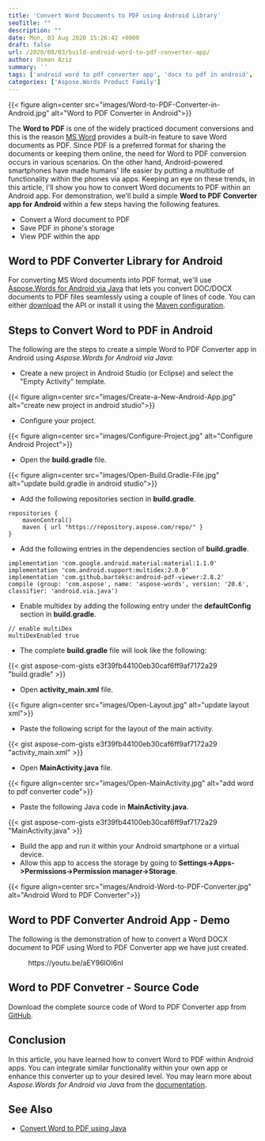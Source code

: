 ```yaml
---
title: 'Convert Word Documents to PDF using Android Library'
seoTitle: ""
description: ""
date: Mon, 03 Aug 2020 15:26:42 +0000
draft: false
url: /2020/08/03/build-android-word-to-pdf-converter-app/
author: Usman Aziz
summary: ''
tags: ['android word to pdf converter app', 'docx to pdf in android', 'word to pdf in android']
categories: ['Aspose.Words Product Family']
---
```




{{< figure align=center src="images/Word-to-PDF-Converter-in-Android.jpg" alt="Word to PDF Converter in Android">}}


The **Word to PDF** is one of the widely practiced document conversions and this is the reason [MS Word][1] provides a built-in feature to save Word documents as PDF. Since PDF is a preferred format for sharing the documents or keeping them online, the need for Word to PDF conversion occurs in various scenarios. On the other hand, Android-powered smartphones have made humans' life easier by putting a multitude of functionality within the phones via apps. Keeping an eye on these trends, in this article, I'll show you how to convert Word documents to PDF within an Android app. For demonstration, we'll build a simple **Word to PDF Converter app for Android** within a few steps having the following features.

*   Convert a Word document to PDF
*   Save PDF in phone's storage
*   View PDF within the app

## Word to PDF Converter Library for Android

For converting MS Word documents into PDF format, we'll use [Aspose.Words for Android via Java][2] that lets you convert DOC/DOCX documents to PDF files seamlessly using a couple of lines of code. You can either [download][3] the API or install it using the [Maven configuration][4].

## Steps to Convert Word to PDF in Android

The following are the steps to create a simple Word to PDF Converter app in Android using _Aspose.Words for Android via Java_:

*   Create a new project in Android Studio (or Eclipse) and select the "Empty Activity" template.



{{< figure align=center src="images/Create-a-New-Android-App.jpg" alt="create new project in android studio">}}


*   Configure your project.



{{< figure align=center src="images/Configure-Project.jpg" alt="Configure Android Project">}}


*   Open the **build.gradle** file.



{{< figure align=center src="images/Open-Build.Gradle-File.jpg" alt="update build.gradle in android studio">}}


*   Add the following repositories section in **build.gradle**.

```
repositories {
    mavenCentral()
    maven { url "https://repository.aspose.com/repo/" }
}
```

*   Add the following entries in the dependencies section of **build.gradle**.

```
implementation 'com.google.android.material:material:1.1.0'
implementation 'com.android.support:multidex:2.0.0'
implementation 'com.github.barteksc:android-pdf-viewer:2.8.2'
compile (group: 'com.aspose', name: 'aspose-words', version: '20.6', classifier: 'android.via.java')
```

*   Enable multidex by adding the following entry under the **defaultConfig** section in **build.gradle**.

```
// enable multiDex
multiDexEnabled true
```

*   The complete **build.gradle** file will look like the following:

{{< gist aspose-com-gists e3f39fb44100eb30caf6ff9af7172a29 "build.gradle" >}}

*   Open **activity\_main.xml** file.



{{< figure align=center src="images/Open-Layout.jpg" alt="update layout xml">}}


*   Paste the following script for the layout of the main activity.

{{< gist aspose-com-gists e3f39fb44100eb30caf6ff9af7172a29 "activity_main.xml" >}}

*   Open **MainActivity.java** file.



{{< figure align=center src="images/Open-MainActivity.jpg" alt="add word to pdf converter code">}}


*   Paste the following Java code in **MainActivity.java**.

{{< gist aspose-com-gists e3f39fb44100eb30caf6ff9af7172a29 "MainActivity.java" >}}

*   Build the app and run it within your Android smartphone or a virtual device.
*   Allow this app to access the storage by going to **Settings->Apps->Permissions->Permission manager->Storage**.



{{< figure align=center src="images/Android-Word-to-PDF-Converter.jpg" alt="Android Word to PDF Converter">}}


## Word to PDF Converter Android App - Demo

The following is the demonstration of how to convert a Word DOCX document to PDF using Word to PDF Converter app we have just created.

<figure class="wp-block-embed is-type-video is-provider-youtube wp-block-embed-youtube wp-embed-aspect-16-9 wp-has-aspect-ratio"><div class="wp-block-embed__wrapper">https://youtu.be/aEY96lOI6nI</div></figure>

## Word to PDF Convetrer - Source Code

Download the complete source code of Word to PDF Converter app from [GitHub][5].

## Conclusion

In this article, you have learned how to convert Word to PDF within Android apps. You can integrate similar functionality within your own app or enhance this converter up to your desired level. You may learn more about _Aspose.Words for Android via Java_ from the [documentation][6].

## See Also

*   [Convert Word to PDF using Java][7]




[1]: https://en.wikipedia.org/wiki/Microsoft_Word
[2]: https://products.aspose.com/words/android-java
[3]: https://downloads.aspose.com/words/androidjava
[4]: https://docs.aspose.com/display/wordsjava/Install+Aspose.Words+for+Android+via+Java#InstallAspose.WordsforAndroidviaJava-InstallAspose.WordsforAndroidviaJavafromMavenRepository
[5]: https://github.com/usman-aziz/Word-to-PDF-Converter-Android-App
[6]: https://docs.aspose.com/display/wordsjava/Supported+Document+Formats
[7]: https://blog.aspose.com/2020/02/20/convert-word-doc-docx-to-pdf-in-java-programmatically/





